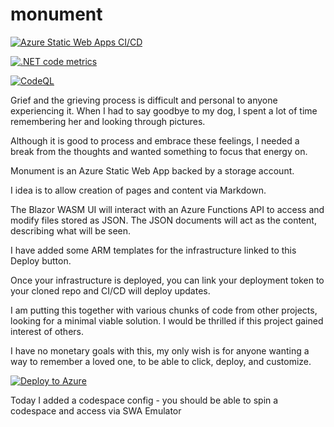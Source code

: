 # monument
[![Azure Static Web Apps CI/CD](https://github.com/aluitink/monument/actions/workflows/azure-static-web-apps-wonderful-sea-01070661e.yml/badge.svg)](https://github.com/aluitink/monument/actions/workflows/azure-static-web-apps-wonderful-sea-01070661e.yml)

[![.NET code metrics](https://github.com/aluitink/monument/actions/workflows/code-meteics.yml/badge.svg)](https://github.com/aluitink/monument/actions/workflows/code-meteics.yml)

[![CodeQL](https://github.com/aluitink/monument/actions/workflows/codeql.yml/badge.svg)](https://github.com/aluitink/monument/actions/workflows/codeql.yml)

Grief and the grieving process is difficult and personal to anyone experiencing it. When I had to say goodbye to my dog, I spent a lot of time remembering her and looking through pictures. 

Although it is good to process and embrace these feelings, I needed a break from the thoughts and wanted something to focus that energy on.

Monument is an Azure Static Web App backed by a storage account.

I idea is to allow creation of pages and content via Markdown.

The Blazor WASM UI will interact with an Azure Functions API to access and modify files stored as JSON. The JSON documents will act as the content, describing what will be seen.

I have added some ARM templates for the infrastructure linked to this Deploy button.

Once your infrastructure is deployed, you can link your deployment token to your cloned repo and CI/CD will deploy updates.

I am putting this together with various chunks of code from other projects, looking for a minimal viable solution. I would be thrilled if this project gained interest of others.

I have no monetary goals with this, my only wish is for anyone wanting a way to remember a loved one, to be able to click, deploy, and customize.


[![Deploy to Azure](https://aka.ms/deploytoazurebutton)](https://portal.azure.com/#create/Microsoft.Template/uri/https%3A%2F%2Fraw.githubusercontent.com%2Faluitink%2Fmonument%2Fmain%2Finfra%2Fazuredeploy.json)

Today I added a codespace config - you should be able to spin a codespace and access via SWA Emulator
